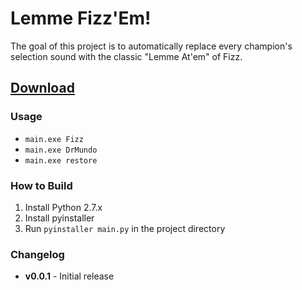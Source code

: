 # Lemme Fizz'Em!

The goal of this project is to automatically replace every champion's selection sound with the classic "Lemme At'em" of Fizz.

## [Download](https://github.com/scowalt/lemme-fizzem/releases)

### Usage

  - `main.exe Fizz`
  - `main.exe DrMundo`
  - `main.exe restore`

### How to Build

  1. Install Python 2.7.x
  2. Install pyinstaller
  3. Run `pyinstaller main.py` in the project directory

### Changelog

  - **v0.0.1** - Initial release